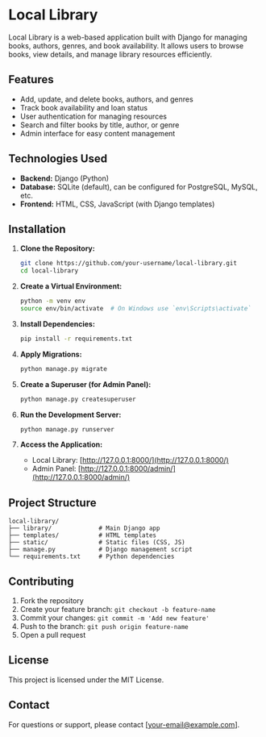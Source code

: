 # Local Library

Local Library is a web-based application built with Django for managing books, authors, genres, and book availability. It allows users to browse books, view details, and manage library resources efficiently.

## Features
- Add, update, and delete books, authors, and genres
- Track book availability and loan status
- User authentication for managing resources
- Search and filter books by title, author, or genre
- Admin interface for easy content management

## Technologies Used
- **Backend:** Django (Python)
- **Database:** SQLite (default), can be configured for PostgreSQL, MySQL, etc.
- **Frontend:** HTML, CSS, JavaScript (with Django templates)

## Installation

1. **Clone the Repository:**
   ```bash
   git clone https://github.com/your-username/local-library.git
   cd local-library
   ```

2. **Create a Virtual Environment:**
   ```bash
   python -m venv env
   source env/bin/activate  # On Windows use `env\Scripts\activate`
   ```

3. **Install Dependencies:**
   ```bash
   pip install -r requirements.txt
   ```

4. **Apply Migrations:**
   ```bash
   python manage.py migrate
   ```

5. **Create a Superuser (for Admin Panel):**
   ```bash
   python manage.py createsuperuser
   ```

6. **Run the Development Server:**
   ```bash
   python manage.py runserver
   ```

7. **Access the Application:**
   - Local Library: [http://127.0.0.1:8000/](http://127.0.0.1:8000/)
   - Admin Panel: [http://127.0.0.1:8000/admin/](http://127.0.0.1:8000/admin/)

## Project Structure
```
local-library/
├── library/             # Main Django app
├── templates/           # HTML templates
├── static/              # Static files (CSS, JS)
├── manage.py            # Django management script
└── requirements.txt     # Python dependencies
```

## Contributing
1. Fork the repository
2. Create your feature branch: `git checkout -b feature-name`
3. Commit your changes: `git commit -m 'Add new feature'`
4. Push to the branch: `git push origin feature-name`
5. Open a pull request

## License
This project is licensed under the MIT License.

## Contact
For questions or support, please contact [your-email@example.com].

